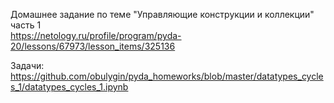 Домашнее задание по теме "Управляющие конструкции и коллекции" часть 1\
https://netology.ru/profile/program/pyda-20/lessons/67973/lesson_items/325136

Задачи:\
https://github.com/obulygin/pyda_homeworks/blob/master/datatypes_cycles_1/datatypes_cycles_1.ipynb
